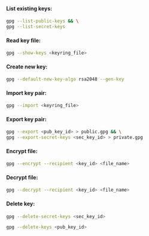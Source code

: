 #### List existing keys:
```bash
gpg --list-public-keys && \
gpg --list-secret-keys
```

#### Read key file:
```bash
gpg --show-keys <keyring_file>
```

#### Create new key:
```bash
gpg --default-new-key-algo rsa2048 --gen-key
```

#### Import key pair:
```bash
gpg --import <keyring_file>
```

#### Export key pair:
```bash
gpg --export <pub_key_id> > public.gpg && \
gpg --export-secret-keys <sec_key_id> > private.gpg
```

#### Encrypt file:
```bash
gpg --encrypt --recipient <key_id> <file_name>
```

#### Decrypt file:
```bash
gpg --decrypt --recipient <key_id> <file_name>
```

#### Delete key:
```bash
gpg --delete-secret-keys <sec_key_id>
```
```bash
gpg --delete-keys <pub_key_id>
```
